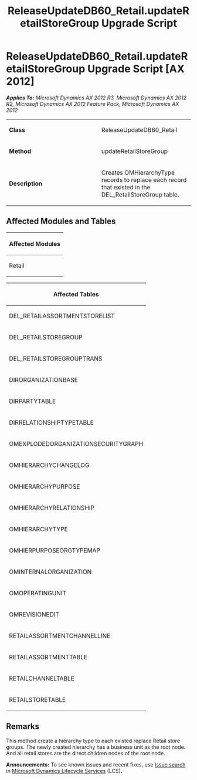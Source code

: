 ﻿---
title: ReleaseUpdateDB60_Retail.updateRetailStoreGroup Upgrade Script
TOCTitle: ReleaseUpdateDB60_Retail.updateRetailStoreGroup Upgrade Script
ms:assetid: aff46ed1-58bb-2ace-0327-7abf3552c58c
ms:mtpsurl: https://msdn.microsoft.com/en-us/library/JJ686595(v=AX.60)
ms:contentKeyID: 49710549
ms.date: 05/18/2015
mtps_version: v=AX.60
---

# ReleaseUpdateDB60\_Retail.updateRetailStoreGroup Upgrade Script [AX 2012]


_**Applies To:** Microsoft Dynamics AX 2012 R3, Microsoft Dynamics AX 2012 R2, Microsoft Dynamics AX 2012 Feature Pack, Microsoft Dynamics AX 2012_

<table>
<colgroup>
<col style="width: 50%" />
<col style="width: 50%" />
</colgroup>
<tbody>
<tr class="odd">
<td><p><strong>Class</strong></p></td>
<td><p>ReleaseUpdateDB60_Retail</p></td>
</tr>
<tr class="even">
<td><p><strong>Method</strong></p></td>
<td><p>updateRetailStoreGroup</p></td>
</tr>
<tr class="odd">
<td><p><strong>Description</strong></p></td>
<td><p>Creates OMHierarchyType records to replace each record that existed in the DEL_RetailStoreGroup table.</p></td>
</tr>
</tbody>
</table>


## Affected Modules and Tables

<table>
<colgroup>
<col style="width: 100%" />
</colgroup>
<thead>
<tr class="header">
<th><p>Affected Modules</p></th>
</tr>
</thead>
<tbody>
<tr class="odd">
<td><p>Retail</p></td>
</tr>
</tbody>
</table>


<table>
<colgroup>
<col style="width: 100%" />
</colgroup>
<thead>
<tr class="header">
<th><p>Affected Tables</p></th>
</tr>
</thead>
<tbody>
<tr class="odd">
<td><p>DEL_RETAILASSORTMENTSTORELIST</p></td>
</tr>
<tr class="even">
<td><p>DEL_RETAILSTOREGROUP</p></td>
</tr>
<tr class="odd">
<td><p>DEL_RETAILSTOREGROUPTRANS</p></td>
</tr>
<tr class="even">
<td><p>DIRORGANIZATIONBASE</p></td>
</tr>
<tr class="odd">
<td><p>DIRPARTYTABLE</p></td>
</tr>
<tr class="even">
<td><p>DIRRELATIONSHIPTYPETABLE</p></td>
</tr>
<tr class="odd">
<td><p>OMEXPLODEDORGANIZATIONSECURITYGRAPH</p></td>
</tr>
<tr class="even">
<td><p>OMHIERARCHYCHANGELOG</p></td>
</tr>
<tr class="odd">
<td><p>OMHIERARCHYPURPOSE</p></td>
</tr>
<tr class="even">
<td><p>OMHIERARCHYRELATIONSHIP</p></td>
</tr>
<tr class="odd">
<td><p>OMHIERARCHYTYPE</p></td>
</tr>
<tr class="even">
<td><p>OMHIERPURPOSEORGTYPEMAP</p></td>
</tr>
<tr class="odd">
<td><p>OMINTERNALORGANIZATION</p></td>
</tr>
<tr class="even">
<td><p>OMOPERATINGUNIT</p></td>
</tr>
<tr class="odd">
<td><p>OMREVISIONEDIT</p></td>
</tr>
<tr class="even">
<td><p>RETAILASSORTMENTCHANNELLINE</p></td>
</tr>
<tr class="odd">
<td><p>RETAILASSORTMENTTABLE</p></td>
</tr>
<tr class="even">
<td><p>RETAILCHANNELTABLE</p></td>
</tr>
<tr class="odd">
<td><p>RETAILSTORETABLE</p></td>
</tr>
</tbody>
</table>


## Remarks

This method create a hierarchy type to each existed replace Retail store groups. The newly created hierarchy has a business unit as the root node. And all retail stores are the direct children nodes of the root node.

  
**Announcements:** To see known issues and recent fixes, use [Issue search](http://go.microsoft.com/fwlink/?linkid=389258) in [Microsoft Dynamics Lifecycle Services](http://go.microsoft.com/fwlink/?linkid=306505) (LCS).

